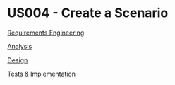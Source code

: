 # US004 - Create a Scenario

[Requirements Engineering](01.requirements-engineering/US004-requirements)

[Analysis](02.analysis/US006-analysis.md)

[Design](03.design/US006-design.md)

[Tests & Implementation](04.tests-and-implementation/US006-tests-and-implementation.md)